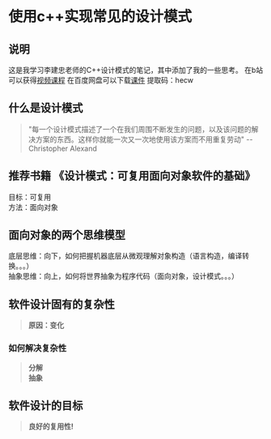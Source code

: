 # 使用c++实现常见的设计模式
## 说明
这是我学习李建忠老师的C++设计模式的笔记，其中添加了我的一些思考。
在b站可以获得[视频课程](https://www.bilibili.com/video/BV1kW411P7KS?p=3)
在百度网盘可以下载[课件](https://pan.baidu.com/s/1_LgOnHLVWHwt7Cfd3HMtbw)
提取码：hecw
## 什么是设计模式
> "每一个设计模式描述了一个在我们周围不断发生的问题，以及该问题的解决方案的东西。这样你就能一次又一次地使用该方案而不用重复劳动" --Christopher Alexand
## 推荐书籍 《设计模式：可复用面向对象软件的基础》
目标：可复用  
方法：面向对象  
## 面向对象的两个思维模型
底层思维：向下，如何把握机器底层从微观理解对象构造（语言构造，编译转换。。。）  
抽象思维：向上，如何将世界抽象为程序代码（面向对象，设计模式。。。）  
## 软件设计固有的复杂性
>**原因：变化**  
### 如何解决复杂性
>**分解**  
>**抽象**  
## 软件设计的目标
>**良好的复用性!**



